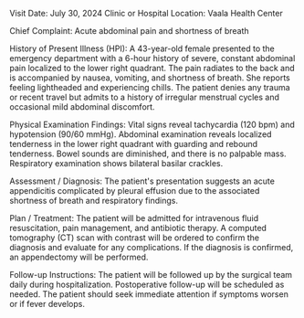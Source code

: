  Visit Date: July 30, 2024
Clinic or Hospital Location: Vaala Health Center

Chief Complaint: Acute abdominal pain and shortness of breath

History of Present Illness (HPI): A 43-year-old female presented to the emergency department with a 6-hour history of severe, constant abdominal pain localized to the lower right quadrant. The pain radiates to the back and is accompanied by nausea, vomiting, and shortness of breath. She reports feeling lightheaded and experiencing chills. The patient denies any trauma or recent travel but admits to a history of irregular menstrual cycles and occasional mild abdominal discomfort.

Physical Examination Findings: Vital signs reveal tachycardia (120 bpm) and hypotension (90/60 mmHg). Abdominal examination reveals localized tenderness in the lower right quadrant with guarding and rebound tenderness. Bowel sounds are diminished, and there is no palpable mass. Respiratory examination shows bilateral basilar crackles.

Assessment / Diagnosis: The patient's presentation suggests an acute appendicitis complicated by pleural effusion due to the associated shortness of breath and respiratory findings.

Plan / Treatment: The patient will be admitted for intravenous fluid resuscitation, pain management, and antibiotic therapy. A computed tomography (CT) scan with contrast will be ordered to confirm the diagnosis and evaluate for any complications. If the diagnosis is confirmed, an appendectomy will be performed.

Follow-up Instructions: The patient will be followed up by the surgical team daily during hospitalization. Postoperative follow-up will be scheduled as needed. The patient should seek immediate attention if symptoms worsen or if fever develops.